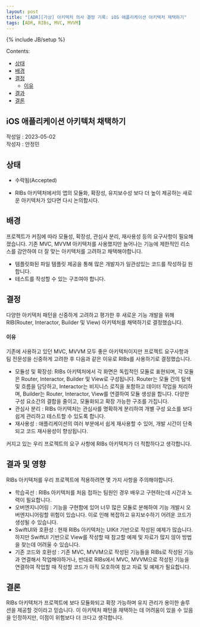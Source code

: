 ```yaml
---
layout: post
title: "[ADR][가상] 아키텍처 의사 결정 기록: iOS 애플리케이션 아키텍처 채택하기"
tags: [ADR, RIBs, MVC, MVVM]
---
```

{% include JB/setup %}

Contents:

* [상태](#status)
* [배경](#context)
* [결정](#decisions)
  * [이유](#rationale)
* [결과](#consequences)
* [결론](#conclusion)

## iOS 애플리케이션 아키텍처 채택하기

작성일 : 2023-05-02  
작성자 : 안정민

<h2 id="status">상태</h2>

* 수락됨(Accepted)

* RIBs 아키텍처에서의 앱의 모듈화, 확장성, 유지보수성 보다 더 높이 제공하는 새로운 아키텍처가 있다면 다시 논의합시다.

<h2 id="context">배경</h2>

프로젝트가 커짐에 따라 모듈성, 확장성, 관심사 분리, 재사용성 등의 요구사항이 필요해졌습니다. 기존 MVC, MVVM 아키텍처를 사용했지만 늘어나는 기능에 제한적인 리소스를 감안하여 더 잘 맞는 아키텍처를 고려하고 채택해야합니다.

* 템플릿화된 파일 템플릿 제공을 통해 많은 개발자가 일관성있는 코드를 작성하길 원합니다.
* 테스트를 작성할 수 있는 구조여야 합니다.

<h2 id="decisions">결정</h2>

다양한 아키텍처 패턴을 신중하게 고려하고 평가한 후 새로운 기능 개발을 위해 RIB(Router, Interactor, Builder 및 View) 아키텍처를 채택하기로 결정했습니다.

<h4 id="rationale">이유</h4>

기존에 사용하고 있던 MVC, MVVM 모두 좋은 아키텍처이지만 프로젝트 요구사항과 팀 전문성을 신중하게 고려한 후 다음과 같은 이유로 RIBs를 사용하기로 결정했습니다.

* 모듈성 및 확장성: RIBs 아키텍처에서 각 화면은 독립적인 모듈로 표현되며, 각 모듈은 Router, Interactor, Builder 및 View로 구성됩니다. Router는 모듈 간의 탐색 및 흐름을 담당하고, Interactor는 비지니스 로직을 포함하고 데이터 작업을 처리하며, Builder는 Router, Interactor, View를 연결하여 모듈 생성을 합니다. 다양한 구성 요소간의 결합을 줄이고, 모듈화되고 확장 가능한 구조를 가집니다.
* 관심사 분리 : RIBs 아키텍처는 관심사를 명확하게 분리하여 개별 구성 요소를 보다 쉽게 ​​관리하고 테스트할 수 있도록 합니다.
* 재사용성 : 애플리케이션의 여러 부분에서 쉽게 재사용할 수 있어, 개발 시간이 단축되고 코드 재사용성이 향상됩니다.

커지고 있는 우리 프로젝트의 요구 사항에 RIBs 아키텍처가 더 적합하다고 생각합니다.

<h2 id="consequences">결과 및 영향</h2>

RIBs 아키텍처를 우리 프로젝트에 적용하려면 몇 가지 사항을 주의해야합니다.

* 학습곡선 : RIBs 아키텍처를 처음 접하는 팀원인 경우 배우고 구현하는데 시간과 노력이 필요합니다.
* 오버엔지니어링 : 기능을 구현함에 있어 너무 많은 모듈로 분해하여 기능 개발시 오버엔지니어링할 위험이 있습니다. 이로 인해 복잡하고 유지보수하기 어려운 코드가 생성될 수 있습니다.
* SwiftUI와 호환성 : 현재 RIBs 아키텍처는 UIKit 기반으로 작성된 예제가 많습니다. 하지만 SwiftUI 기반으로 View를 작성할 때 참고할 예제 및 자료가 많지 않아 방법을 찾는데 어려울 수 있습니다.
* 기존 코드와 호환성 : 기존 MVC, MVVM으로 작성된 기능들을 RIBs로 작성된 기능과 연결해서 작업해야하거나, 반대로 RIBs에서 MVC, MVVM으로 작성된 기능을 연결하여 작업할 때 작성할 코드가 아직 모호하여 참고 자료 및 예제가 필요합니다.

<h2 id="conclusion">결론</h2>

RIBs 아키텍처가 프로젝트에 보다 모듈화되고 확장 가능하며 유지 관리가 용이한 솔루션을 제공할 것이라고 믿습니다. 이 아키텍처 패턴을 채택하는 데 어려움이 있을 수 있음을 인정하지만, 이점이 위험보다 더 크다고 생각합니다.